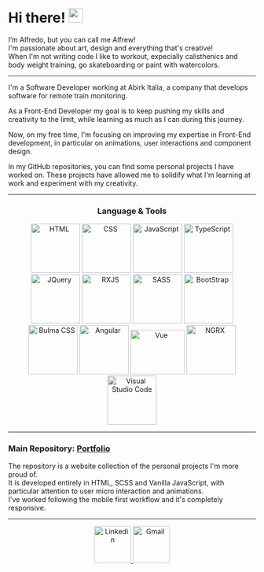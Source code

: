 # Hi there! <img src="https://media.giphy.com/media/hvRJCLFzcasrR4ia7z/giphy.gif" width="29px" height="29px">
<p>
	I’m Alfredo, but you can call me Alfrew!<br/>
	I'm passionate about art, design and everything that's creative!<br/>
  When I'm not writing code I like to workout, expecially calisthenics and body weight training, go skateboarding or paint with watercolors.
</p>

<hr/>

<div>
	<p>I'm a Software Developer working at Abirk Italia, a company that develops software for remote train monitoring.</p>
	<p>As a Front-End Developer my goal is to keep pushing my skills and creativity to the limit, while learning as much as I can during this journey.</p>
	<p>Now, on my free time, I'm focusing on improving my expertise in Front-End development, in particular on animations, user interactions and component design.</p>
	<p>In my GitHub repositories, you can find some personal projects I have worked on. These projects have allowed me to solidify what I'm learning at work and experiment with my creativity.</p>
</div>

<hr/>

<div align="center">
  <h3> Language & Tools </h3>
  <img src="https://github.com/Alfrew/Alfrew/assets/102723851/5efa3f67-1fd9-4970-908b-fc8db8999201" alt="HTML" width="100" height="100">
  <img src="https://github.com/Alfrew/Alfrew/assets/102723851/42db0b32-25fb-4e7c-b9e0-9808c8052fb2" alt="CSS" width="100" height="100">
  <img src="https://github.com/Alfrew/Alfrew/assets/102723851/54d9510e-1746-4ab9-a4e4-35356d0dd517" alt="JavaScript" width="100" height="100">
  <img src="https://github.com/Alfrew/Alfrew/assets/102723851/dbb8181d-bfb6-4ce0-89a9-fd621ef4eec7" alt="TypeScript" width="100" height="100">
  <img src="https://github.com/Alfrew/Alfrew/assets/102723851/e53d0f0c-128f-4c54-b069-189bd40ebf7e" alt="JQuery" width="100" height="100">
  <img src="https://github.com/Alfrew/Alfrew/assets/102723851/e062fd47-785a-4e06-a7e1-4347d6036594" alt="RXJS" width="100" height="100">
  <img src="https://github.com/Alfrew/Alfrew/assets/102723851/43970318-cb81-4763-8de0-4f3a51d23cde" alt="SASS" width="100" height="100">
  <img src="https://github.com/Alfrew/Alfrew/assets/102723851/ec6202a5-b1df-4266-af37-e0ab5eba7715" alt="BootStrap" width="100" height="100">
  <img src="https://github.com/user-attachments/assets/f5b68d86-8a1d-4886-ae91-2d82d80b5e4d" alt="Bulma CSS" width="100" height="100">
  <img src="https://github.com/Alfrew/Alfrew/assets/102723851/f1b3b0c2-8050-4737-afe2-a8fa2dc17330" alt="Angular" width="100" height="100">
  <img src="https://github.com/user-attachments/assets/c5369295-f3cc-4f3e-a68d-4fdfada03f14" alt="Vue" width="110" height="90">
  <img src="https://github.com/Alfrew/Alfrew/assets/102723851/947bef77-9daf-4d49-adf4-e2ec7bfa9624" alt="NGRX" width="100" height="100">
  <img src="https://github.com/Alfrew/Alfrew/assets/102723851/602dced6-47d9-4fba-952f-4ab563e76f82" alt="Visual Studio Code" width="100" height="100">
</div>

<hr/>

<div>
	<h3> Main Repository: <a href="https://github.com/Alfrew/portfolio">Portfolio</a></h3>
	<p>
		The repository is a website collection of the personal projects I'm more proud of.<br/>
		It is developed entirely in HTML, SCSS and Vanilla JavaScript, with particular attention to user micro interaction and animations.<br/>
		I've worked following the mobile first workflow and it's completely responsive.<br/>
	</p>
</div>

<hr />

<div align="center">
	<a href="https://www.linkedin.com/in/alfredo-filigheddu/">
	  <img src="https://github.com/Alfrew/Alfrew/assets/102723851/5e12d484-7ca4-43be-85ac-2914d8e760d9" alt="Linkedin" width="75" height="75">
	</a>
	<a href="mailto:filigheddualfredo@gmail.com">
	  <img src="https://github.com/Alfrew/Alfrew/assets/102723851/02013942-c431-4644-b423-0fd684acf8e9" alt="Gmail" width="75" height="75">
	</a>
</div>
